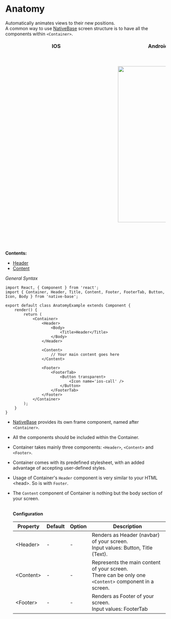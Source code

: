 # Anatomy

Automatically animates views to their new positions.<br />
A common way to use [NativeBase](http://nativebase.io/) screen structure is to have all the components within <code>&lt;Container></code>.

<table>
  <thead>
    <tr style="border-style: hidden">
      <th style="border-style: hidden; padding-right: 34px;">IOS</th>
      <th style="padding-right: 140px;">Android</th>
    </tr>
  </thead>
  <thead>
    <tr style="border-style: hidden">
      <th style="border-style: hidden">
        <div style="background: url(../assets/iphone.png) no-repeat; padding: 63px 20px 100px 18px; width: 292px">
          <img src="https://raw.githubusercontent.com/GeekyAnts/NativeBase-KitchenSink/0.5.13/Screenshots/iOS/anatomy.png" alt="" />
        </div>
      </th>
      <th>
        <div style="background: url(../assets/android.png) no-repeat; padding: 45px 118px 68px 0px; background-size: 292px 576px;">
          <img  width="266px" height="490px" src="https://raw.githubusercontent.com/GeekyAnts/NativeBase-KitchenSink/0.5.13/Screenshots/android/anatomy.png" alt="" />
        </div>
      </th>
    </tr>
  </thead>
</table>

**Contents:**
* [Header](/docs/components/Header.md)
* [Content](/docs/components/Content.md)


*General Syntax*
<pre><code class="language-jsx">import React, { Component } from 'react';
import { Container, Header, Title, Content, Footer, FooterTab, Button, Icon, Body } from 'native-base';
​
export default class AnatomyExample extends Component {
    render() {
        return (
            &lt;Container>
                &lt;Header>
                    &lt;Body>
                        &lt;Title>Header&lt;/Title>
                    &lt;/Body>
                &lt;/Header>

                &lt;Content>
                    // Your main content goes here
                &lt;/Content>

                &lt;Footer>
                    &lt;FooterTab>
                        &lt;Button transparent>
                            &lt;Icon name='ios-call' />
                        &lt;/Button>  
                    &lt;/FooterTab>
                &lt;/Footer>
            &lt;/Container>
        );
    }
}</code></pre>



* [NativeBase](http://nativebase.io/) provides its own frame component, named after <code>&lt;Container></code>.
* All the components should be included within the Container.
* Container takes mainly three components: <code>&lt;Header></code>, <code>&lt;Content></code> and <code>&lt;Footer></code>.
* Container comes with its predefined stylesheet, with an added advantage of accepting user-defined styles.
* Usage of Container's <code>Header</code> component is very similar to your HTML &lt;head>. So is with <code>Footer</code>.
* The <code>Content</code> component of Container is nothing but the body section of your screen.<br /><br />

    **Configuration**
    <table class="table table-bordered">
        <thead>
            <tr>
                <th>Property</th>
                <th>Default</th>
                <th>Option</th>
                <th width="50%">Description</th>
            </tr>
        </thead>
        <tbody>
            <tr>
                <td>&lt;Header></td>
                <td> - </td>
                <td> - </td>
                <td>Renders as Header (navbar) of your screen.<br />
                    Input values: Button, Title (Text).
                </td>
            </tr>
            <tr>
                <td>&lt;Content></td>
                <td> - </td>
                <td> - </td>
                <td>Represents the main content of your screen.<br />
                    There can be only one <code style="background-color: #FFF">&lt;Content></code> component in a screen.
                </td>
            </tr>
            <tr>
                <td>&lt;Footer></td>
                <td> - </td>
                <td> - </td>
                <td>Renders as Footer of your screen.<br />
                    Input values: FooterTab
                    </a>
                </td>
            </tr>
        </tbody>
    </table>
